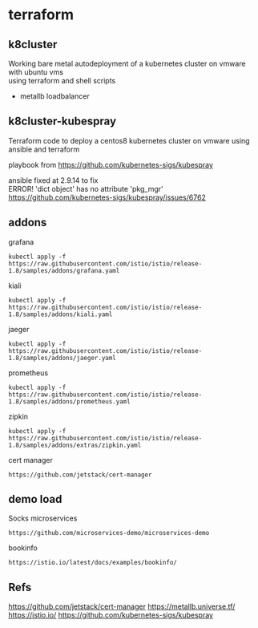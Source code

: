 # terraform

## k8cluster ##

Working bare metal autodeployment of a kubernetes cluster on vmware with ubuntu vms \
using terraform and shell scripts 

- metallb loadbalancer


## k8cluster-kubespray ##
Terraform code to deploy a centos8 kubernetes cluster on vmware using ansible and terraform

playbook from https://github.com/kubernetes-sigs/kubespray

ansible fixed at 2.9.14 to fix \
ERROR! 'dict object' has no attribute 'pkg_mgr' \
https://github.com/kubernetes-sigs/kubespray/issues/6762


## addons ##

grafana
```
kubectl apply -f https://raw.githubusercontent.com/istio/istio/release-1.8/samples/addons/grafana.yaml
```
kiali
```
kubectl apply -f https://raw.githubusercontent.com/istio/istio/release-1.8/samples/addons/kiali.yaml
```
jaeger
```
kubectl apply -f https://raw.githubusercontent.com/istio/istio/release-1.8/samples/addons/jaeger.yaml
```
prometheus
```
kubectl apply -f https://raw.githubusercontent.com/istio/istio/release-1.8/samples/addons/prometheus.yaml
```
zipkin
```
kubectl apply -f https://raw.githubusercontent.com/istio/istio/release-1.8/samples/addons/extras/zipkin.yaml
```
cert manager
```
https://github.com/jetstack/cert-manager
```
## demo load ##

Socks microservices
```
https://github.com/microservices-demo/microservices-demo
```
bookinfo
```
https://istio.io/latest/docs/examples/bookinfo/
```

## Refs ##

https://github.com/jetstack/cert-manager
https://metallb.universe.tf/
https://istio.io/
https://github.com/kubernetes-sigs/kubespray
